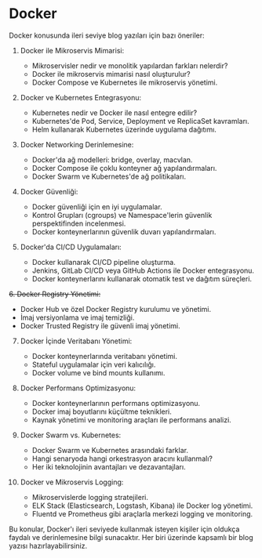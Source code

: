 # Docker

Docker konusunda ileri seviye blog yazıları için bazı öneriler:

1. Docker ile Mikroservis Mimarisi:

    * Mikroservisler nedir ve monolitik yapılardan farkları nelerdir?
    * Docker ile mikroservis mimarisi nasıl oluşturulur?
    * Docker Compose ve Kubernetes ile mikroservis yönetimi.

2. Docker ve Kubernetes Entegrasyonu:

    * Kubernetes nedir ve Docker ile nasıl entegre edilir?
    * Kubernetes'de Pod, Service, Deployment ve ReplicaSet kavramları.
    * Helm kullanarak Kubernetes üzerinde uygulama dağıtımı.

3. Docker Networking Derinlemesine:

    * Docker'da ağ modelleri: bridge, overlay, macvlan.
    * Docker Compose ile çoklu konteyner ağ yapılandırmaları.
    * Docker Swarm ve Kubernetes'de ağ politikaları.

4. Docker Güvenliği:

    * Docker güvenliği için en iyi uygulamalar.
    * Kontrol Grupları (cgroups) ve Namespace'lerin güvenlik perspektifinden incelenmesi.
    * Docker konteynerlarının güvenlik duvarı yapılandırmaları.

5. Docker'da CI/CD Uygulamaları:

    * Docker kullanarak CI/CD pipeline oluşturma.
    * Jenkins, GitLab CI/CD veya GitHub Actions ile Docker entegrasyonu.
    * Docker konteynerlarını kullanarak otomatik test ve dağıtım süreçleri.

~~6. Docker Registry Yönetimi:~~

* Docker Hub ve özel Docker Registry kurulumu ve yönetimi.
* İmaj versiyonlama ve imaj temizliği.
* Docker Trusted Registry ile güvenli imaj yönetimi.

7. Docker İçinde Veritabanı Yönetimi:

    * Docker konteynerlarında veritabanı yönetimi.
    * Stateful uygulamalar için veri kalıcılığı.
    * Docker volume ve bind mounts kullanımı.

8. Docker Performans Optimizasyonu:

    * Docker konteynerlarının performans optimizasyonu.
    * Docker imaj boyutlarını küçültme teknikleri.
    * Kaynak yönetimi ve monitoring araçları ile performans analizi.

9. Docker Swarm vs. Kubernetes:

    * Docker Swarm ve Kubernetes arasındaki farklar.
    * Hangi senaryoda hangi orkestrasyon aracını kullanmalı?
    * Her iki teknolojinin avantajları ve dezavantajları.

10. Docker ve Mikroservis Logging:

    * Mikroservislerde logging stratejileri.
    * ELK Stack (Elasticsearch, Logstash, Kibana) ile Docker log yönetimi.
    * Fluentd ve Prometheus gibi araçlarla merkezi logging ve monitoring.

Bu konular, Docker'ı ileri seviyede kullanmak isteyen kişiler için oldukça faydalı ve derinlemesine bilgi sunacaktır. Her biri üzerinde kapsamlı bir blog yazısı hazırlayabilirsiniz.
